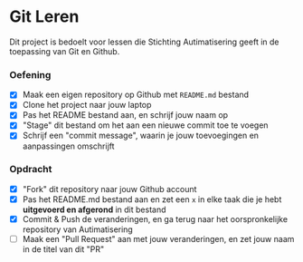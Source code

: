 # Git Leren

Dit project is bedoelt voor lessen die Stichting Autimatisering geeft in de toepassing van Git en Github.

### Oefening

- [x] Maak een eigen repository op Github met `README.md` bestand
- [x] Clone het project naar jouw laptop
- [x] Pas het README bestand aan, en schrijf jouw naam op
- [x] "Stage" dit bestand om het aan een nieuwe commit toe te voegen
- [x] Schrijf een "commit message", waarin je jouw toevoegingen en aanpassingen omschrijft

### Opdracht

- [x] "Fork" dit repository naar jouw Github account
- [x] Pas het README.md bestand aan en zet een `x` in elke taak die je hebt **uitgevoerd en afgerond** in dit bestand
- [x] Commit & Push de veranderingen, en ga terug naar het oorspronkelijke repository van Autimatisering
- [ ] Maak een "Pull Request" aan met jouw veranderingen, en zet jouw naam in de titel van dit "PR"

